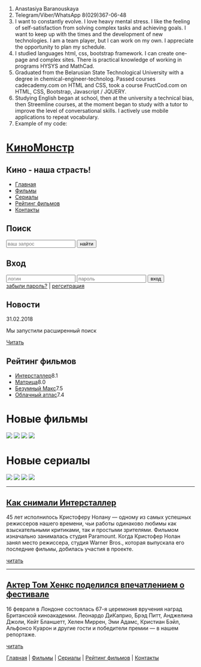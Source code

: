 1. Anastasiya Baranouskaya
2. Telegram/Viber/WhatsApp 8(029)367-06-48
3.  I want to constantly evolve. I love heavy mental stress. I like the feeling of self-satisfaction from solving complex tasks and achieving goals. I want to keep up with the times and the development of new technologies. I am a team player, but I can work on my own. I appreciate the opportunity to plan my schedule.
4. I studied languages html, css, bootstrap framework. I can create one-page and complex sites. There is practical knowledge of working in programs HYSYS and MathCad.
5. Graduated from the Belarusian State Technological University with a degree in chemical-engineer-technolog. Passed courses cadecademy.com on HTML and CSS, took a course FructCod.com on HTML, CSS, Bootstrap, Javascript / JQUERY.
6. Studying English began at school, then at the university a technical bias, then Streemline courses, at the moment began to study with a tutor to improve the level of conversational skills. I actively use mobile applications to repeat vocabulary.
7. Example of my code:
<!DOCTYPE html>
<html lang="ru">
<head>
    <meta charset="UTF-8">
    <meta name="viewport" content="width=device-width, initial-scale=1.0">
    <meta http-equiv="X-UA-Compatible" content="ie=edge">
    <meta name="keywords" content="films,online, serials">
    <title>KinoMonstr</title>
    <link rel="stylesheet" href="css/style.css">
</head>
<body>
    <div class="main">
        <div class="header">
            <div class="logo">
                <div class="logo_text">
                    <h1><a href="index.html">КиноМонстр</a></h1>
                    <h2>Кино - наша страсть!</h2>
                </div>
            </div>
            <div class="menubar">
                <ul class="menu">
                    <li class="selected"><a href="index.html">Главная</a></li>
                    <li><a href="films.html">Фильмы</a></li>
                    <li><a href="#">Сериалы</a></li>
                    <li><a href="reiting.html">Рейтинг фильмов</a></li>
                    <li><a href="contact.html">Контакты</a></li>
                </ul>
            </div>
        </div>
        <div class="side_content">
            <div class="sidebar_container">
                <div class="sidebar">
                    <h2>Поиск</h2>
                    <form method="post" action="#" id="search_form">
                           <input type="search" name="search_failed" placeholder="ваш запрос"/>
                           <input type="submit" class="btn" value="найти"/>
                    </form> 
                </div>
                <div class="sidebar">
                    <h2>Вход</h2>
                    <form method="post" action="#" id="login">
                        <input type="text" name="login_failed" placeholder="логин"/>
                        <input type="password" name="password_failed" placeholder="пароль"/>
                        <input type="submit" class="btn" value="вход"/>
                        <div class="lables_password_text">
                            <span><a href="#">забыли пароль?</a></span> | <span><a href="#">регситрация</a></span>
                        </div>
                    </form>
                </div>
                <div class="sidebar">
                    <h2>Новости</h2>
                    <span>31.02.2018</span>
                    <p>Мы запустили расширенный поиск</p>
                    <a href="#">Читать</a>
                </div>
                <div class="sidebar">
                    <h2>Рейтинг фильмов</h2>
                    <ul>
                        <li><a href="#">Интерсталлер</a><span class="rating_sidebar">8.1</span></li>
                        <li><a href="#">Матрица</a><span class="rating_sidebar">8.0</span></li>
                        <li><a href="#">Безумный Макс</a><span class="rating_sidebar">7.5</span></li>
                        <li><a href="#">Облачный атлас</a><span class="rating_sidebar">7.4</span></li>
                    </ul>
                </div>
            </div>
            <div class="content">
                    <h1>Новые фильмы</h1>
                    <div class="films_block">
                        <a href="#"><img src="img/matrix.png"></a>
                        <a href="#"><img src="img/max.png"></a>
                        <a href="show.html"><img src="img/inter.png"></a>
                        <a href="#"><img src="img/cloud.png"></a>
                    </div>
                    <h1>Новые сериалы</h1>
                    <div class="films_block">
                        <a href="#"><img src="img/dead.png"></a>
                        <a href="#"><img src="img/silicon.png"></a>
                        <a href="#"><img src="img/breakingbad.png"></a>
                        <a href="#"><img src="img/xfiles.png"></a>
                    </div>
            </div>
            <div class="posts">
                        <hr>
                        <h2><a href="#">Как снимали Интерсталлер</a></h2>
                        <div class="posts_content">
                            <p>45 лет исполнилось Кристоферу Нолану — одному из самых успешных режиссеров нашего времени, чьи работы одинаково любимы как взыскательными критиками, так и простыми зрителями. Фильмом изначально занималась студия Paramount. Когда Кристофер Нолан занял место режиссера, студия Warner Bros., которая выпускала его последние фильмы, добилась участия в проекте.</p>
                        </div>
                        <p><a href="#">читать</a></p>
                        <hr>
                        <h2><a href="#">Актер Том Хенкс поделился впечатлением о фестивале</a></h2>
                        <div class="posts_content">
                            <p>16 февраля в Лондоне состоялась 67-я церемония вручения наград Британской киноакадемии. Леонардо ДиКаприо, Брэд Питт, Анджелина Джоли, Кейт Бланшетт, Хелен Миррен, Эми Адамс, Кристиан Бэйл, Альфонсо Куарон и другие гости и победители премии — в нашем репортаже.</p>
                        </div>
                        <p><a href="#">читать</a></p>
            </div>
        </div>
        <div class="footer">
            <p>
            <a href="index.html">Главная</a> |
                <a href="films.html">Фильмы</a> |
                <a href="#">Сериалы</a> |
                <a href="reiting.html">Рейтинг фильмов</a> |
                <a href="contact.html">Контакты</a>
            </p>
        </div>
    </div> 
</body>
</html>